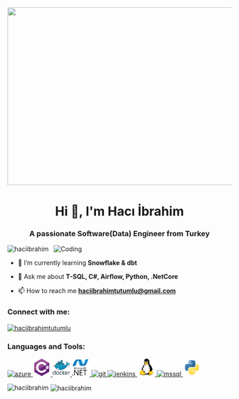 <img src="https://media.istockphoto.com/id/636526232/vector/software-engineering-banner-and-icons.jpg?s=170667a&w=0&k=20&c=l2guNn4wqKHIYoM0nLJyeYX8WMlrDYmStypGtTgVVTQ=" width="2000" height="400">
<h1 align="center">Hi 👋, I'm Hacı İbrahim</h1>
<h3 align="center">A passionate Software(Data) Engineer from Turkey</h3>
<img align="right" alt="Coding" width="400" src="https://cdn.dribbble.com/users/1162077/screenshots/3848914/programmer.gif">

<p align="left"> <img src="https://komarev.com/ghpvc/?username=haciibrahim&label=Profile%20views&color=0e75b6&style=flat" alt="haciibrahim" /> </p>

- 🌱 I’m currently learning **Snowflake & dbt**

- 💬 Ask me about **T-SQL, C#, Airflow, Python, .NetCore**

- 📫 How to reach me **haciibrahimtutumlu@gmail.com**

<h3 align="left">Connect with me:</h3>
<p align="left">
<a href="https://linkedin.com/in/haciibrahimtutumlu" target="blank"><img align="center" src="https://raw.githubusercontent.com/rahuldkjain/github-profile-readme-generator/master/src/images/icons/Social/linked-in-alt.svg" alt="haciibrahimtutumlu" height="30" width="40" /></a>
</p>

<h3 align="left">Languages and Tools:</h3>
<p align="left"> <a href="https://azure.microsoft.com/en-in/" target="_blank" rel="noreferrer"> <img src="https://www.vectorlogo.zone/logos/microsoft_azure/microsoft_azure-icon.svg" alt="azure" width="40" height="40"/> </a> <a href="https://www.w3schools.com/cs/" target="_blank" rel="noreferrer"> <img src="https://raw.githubusercontent.com/devicons/devicon/master/icons/csharp/csharp-original.svg" alt="csharp" width="40" height="40"/> </a> <a href="https://www.docker.com/" target="_blank" rel="noreferrer"> <img src="https://raw.githubusercontent.com/devicons/devicon/master/icons/docker/docker-original-wordmark.svg" alt="docker" width="40" height="40"/> </a> <a href="https://dotnet.microsoft.com/" target="_blank" rel="noreferrer"> <img src="https://raw.githubusercontent.com/devicons/devicon/master/icons/dot-net/dot-net-original-wordmark.svg" alt="dotnet" width="40" height="40"/> </a> <a href="https://git-scm.com/" target="_blank" rel="noreferrer"> <img src="https://www.vectorlogo.zone/logos/git-scm/git-scm-icon.svg" alt="git" width="40" height="40"/> </a> <a href="https://www.jenkins.io" target="_blank" rel="noreferrer"> <img src="https://www.vectorlogo.zone/logos/jenkins/jenkins-icon.svg" alt="jenkins" width="40" height="40"/> </a> <a href="https://www.linux.org/" target="_blank" rel="noreferrer"> <img src="https://raw.githubusercontent.com/devicons/devicon/master/icons/linux/linux-original.svg" alt="linux" width="40" height="40"/> </a> <a href="https://www.microsoft.com/en-us/sql-server" target="_blank" rel="noreferrer"> <img src="https://www.svgrepo.com/show/303229/microsoft-sql-server-logo.svg" alt="mssql" width="40" height="40"/> </a> <a href="https://www.python.org" target="_blank" rel="noreferrer"> <img src="https://raw.githubusercontent.com/devicons/devicon/master/icons/python/python-original.svg" alt="python" width="40" height="40"/> </a> </p>

<p><img align="left" src="https://github-readme-stats.vercel.app/api/top-langs?username=haciibrahim&show_icons=true&locale=en&layout=compact" alt="haciibrahim" /></p>

<p>&nbsp;<img align="center" src="https://github-readme-stats.vercel.app/api?username=haciibrahim&show_icons=true&locale=en" alt="haciibrahim" /></p>
